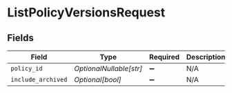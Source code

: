 # ListPolicyVersionsRequest


## Fields

| Field                   | Type                    | Required                | Description             |
| ----------------------- | ----------------------- | ----------------------- | ----------------------- |
| `policy_id`             | *OptionalNullable[str]* | :heavy_minus_sign:      | N/A                     |
| `include_archived`      | *Optional[bool]*        | :heavy_minus_sign:      | N/A                     |